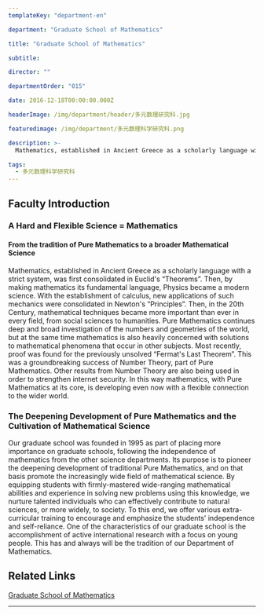 ```yaml
---
templateKey: "department-en"

department: "Graduate School of Mathematics"

title: "Graduate School of Mathematics"

subtitle:

director: ""

departmentOrder: "015"

date: 2016-12-18T00:00:00.000Z

headerImage: /img/department/header/多元数理研究科.jpg

featuredimage: /img/department/多元数理科学研究科.png

description: >-
  Mathematics, established in Ancient Greece as a scholarly language with a strict system, was first consolidated in Euclid's “Theorems”. Then, by making mathematics its fundamental language, Physics became a modern science. With the establishment of calculus, new applications of such mechanics were consolidated in Newton's “Principles”. Then, in the 20th Century, mathematical techniques became more important than ever in every field,...

tags:
  - 多元数理科学研究科
---
```


## Faculty Introduction

### A Hard and Flexible Science = Mathematics

#### From the tradition of Pure Mathematics to a broader Mathematical Science

Mathematics, established in Ancient Greece as a scholarly language with a strict system, was first consolidated in Euclid's “Theorems”. Then, by making mathematics its fundamental language, Physics became a modern science. With the establishment of calculus, new applications of such mechanics were consolidated in Newton's “Principles”. Then, in the 20th Century, mathematical techniques became more important than ever in every field, from social sciences to humanities. Pure Mathematics continues deep and broad investigation of the numbers and geometries of the world, but at the same time mathematics is also heavily concerned with solutions to mathematical phenomena that occur in other subjects. Most recently, proof was found for the previously unsolved “Fermat's Last Theorem”. This was a groundbreaking success of Number Theory, part of Pure Mathematics. Other results from Number Theory are also being used in order to strengthen internet security. In this way mathematics, with Pure Mathematics at its core, is developing even now with a flexible connection to the wider world.

### The Deepening Development of Pure Mathematics and the Cultivation of Mathematical Science

Our graduate school was founded in 1995 as part of placing more importance on graduate schools, following the independence of mathematics from the other science departments. Its purpose is to pioneer the deepening development of traditional Pure Mathematics, and on that basis promote the increasingly wide field of mathematical science. By equipping students with firmly-mastered wide-ranging mathematical abilities and experience in solving new problems using this knowledge, we nurture talented individuals who can effectively contribute to natural sciences, or more widely, to society. To this end, we offer various extra-curricular training to encourage and emphasize the students' independence and self-reliance. One of the characteristics of our graduate school is the accomplishment of active international research with a focus on young people. This has and always will be the tradition of our Department of Mathematics.

## Related Links

[Graduate School of Mathematics](http://www.math.nagoya-u.ac.jp/en/)

---
